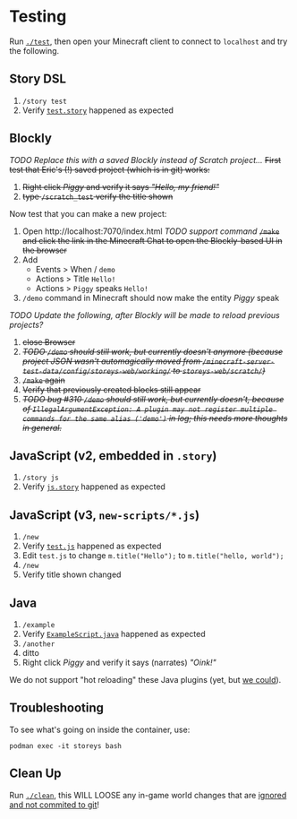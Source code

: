 # Testing

Run [`./test`](../test), then open your Minecraft client to connect to `localhost` and try the following.

## Story DSL

1. `/story test`
1. Verify [`test.story`](../minecraft-server-test-data/config/storeys-web/stories/test.story) happened as expected

## Blockly

_TODO Replace this with a saved Blockly instead of Scratch project..._
~~First test that Eric's (!) saved project (which is in git) works:~~

1. ~~Right click _Piggy_ and verify it says _"Hello, my friend!"_~~
1. ~~type `/scratch_test` verify the title shown~~

Now test that you can make a new project:

1. Open http://localhost:7070/index.html
   _TODO support command_ ~~`/make` and click the link in the Minecraft Chat to open the Blockly-based UI in the browser~~
1. Add
   * Events > When / `demo`
   * Actions > Title `Hello!`
   * Actions > `Piggy` speaks `Hello!` 
1. `/demo` command in Minecraft should now make the entity _Piggy_ speak

_TODO Update the following, after Blockly will be made to reload previous projects?_

1. ~~close Browser~~
1. ~~_TODO `/demo` should still work, but currently doesn't anymore (because project JSON wasn't automagically moved from `/minecraft-server-test-data/config/storeys-web/working/` to `storeys-web/scratch/`)_~~
1. ~~`/make` again~~
1. ~~Verify that previously created blocks still appear~~
1. ~~_TODO bug #310 `/demo` should still work, but currently doesn't, because of `IllegalArgumentException: A plugin may not register multiple commands for the same alias ('demo')` in log; this needs more thoughts in general._~~

## JavaScript (v2, embedded in `.story`)

1. `/story js`
1. Verify [`js.story`](../minecraft-server-test-data/config/storeys-web/stories/js.story) happened as expected

## JavaScript (v3, `new-scripts/*.js`)

1. `/new`
1. Verify [`test.js`](../minecraft-server-test-data/config/storeys-web/new-scripts/test.js) happened as expected
1. Edit `test.js` to change `m.title("Hello");` to `m.title("hello, world");`
1. `/new`
1. Verify title shown changed

## Java

1. `/example`
1. Verify [`ExampleScript.java`](../example/src/main/java/ch/vorburger/minecraft/storeys/example/ExampleScript.java)  happened as expected
1. `/another`
1. ditto
1. Right click _Piggy_ and verify it says (narrates) _"Oink!"_

We do not support "hot reloading" these Java plugins (yet, but [we could](https://github.com/vorburger/HoTea/)).

## Troubleshooting

To see what's going on inside the container, use:

    podman exec -it storeys bash

## Clean Up

Run [`./clean`](../clean), this WILL LOOSE any in-game world changes
that are [ignored and not commited to git](../minecraft-server-test-data/.gitignore)!
